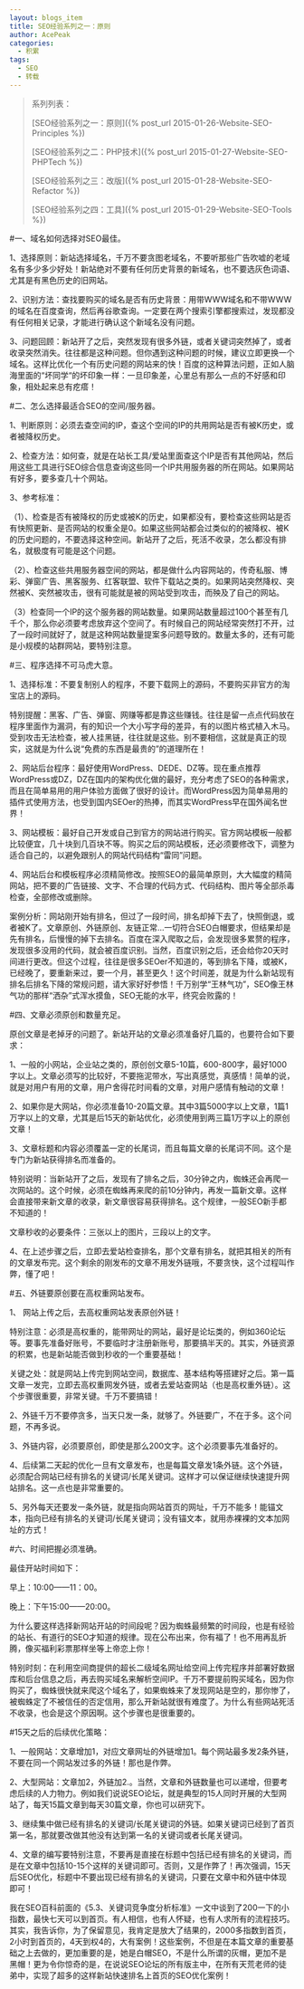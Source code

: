 ```yaml
---
layout: blogs_item
title: SEO经验系列之一：原则
author: AcePeak
categories:
  - 积累
tags:
  - SEO
  - 转载
---
```


> 系列列表：
>
> [SEO经验系列之一：原则]({% post_url 2015-01-26-Website-SEO-Principles %})
>
> [SEO经验系列之二：PHP技术]({% post_url 2015-01-27-Website-SEO-PHPTech %})
>
> [SEO经验系列之三：改版]({% post_url 2015-01-28-Website-SEO-Refactor %})
>
> [SEO经验系列之四：工具]({% post_url 2015-01-29-Website-SEO-Tools %})

#一、域名如何选择对SEO最佳。

1、选择原则：新站选择域名，千万不要贪图老域名，不要听那些广告吹嘘的老域名有多少多少好处！新站绝对不要有任何历史背景的新域名，也不要选灰色词语、尤其是有黑色历史的旧网站。

2、识别方法：查找要购买的域名是否有历史背景：用带WWW域名和不带WWW的域名在百度查询，然后再谷歌查询。一定要在两个搜索引擎都搜索过，发现都没有任何相关记录，才能进行确认这个新域名没有问题。

3、问题回顾：新站开了之后，突然发现有很多外链，或者关键词突然掉了，或者收录突然消失。往往都是这种问题。但你遇到这种问题的时候，建议立即更换一个域名。这样比优化一个有历史问题的网站来的快！百度的这种算法问题，正如人脑海里面的“坏同学“的坏印象一样：一旦印象差，心里总有那么一点的不好感和印象，相处起来总有疙瘩！


#二、怎么选择最适合SEO的空间/服务器。

1、判断原则：必须去查空间的IP，查这个空间的IP的共用网站是否有被K历史，或者被降权历史。

2、检查方法：如何查，就是在站长工具/爱站里面查这个IP是否有其他网站，然后用这些工具进行SEO综合信息查询这些同一个IP共用服务器的所在网站。如果网站有好多，要多查几十个网站。

3、参考标准：

（1）、检查是否有被降权的历史或被K的历史，如果都没有，要检查这些网站是否有快照更新、是否网站的权重全是0。如果这些网站都会过类似的的被降权、被K的历史问题的，不要选择这种空间。新站开了之后，死活不收录，怎么都没有排名，就极度有可能是这个问题。

（2）、检查这些共用服务器空间的网站，都是做什么内容网站的，传奇私服、博彩、弹窗广告、黑客服务、红客联盟、软件下载站之类的。如果网站突然降权、突然被K、突然被攻击，很有可能就是被的网站受到攻击，而殃及了自己的网站。

（3）检查同一个IP的这个服务器的网站数量。如果网站数量超过100个甚至有几千个，那么你必须要考虑放弃这个空间了。有时候自己的网站经常突然打不开，过了一段时间就好了，就是这种网站数量提案多问题导致的。数量太多的，还有可能是小规模的站群网站，要特别注意。


#三、程序选择不可马虎大意。

1、选择标准：不要复制别人的程序，不要下载网上的源码，不要购买非官方的淘宝店上的源码。

特别提醒：黑客、广告、弹窗、网赚等都是靠这些赚钱。往往是留一点点代码放在程序里面作为漏洞，有的知识一个大小写字母的差异，有的以图片格式植入木马。受到攻击无法检查，被人挂黑链，往往就是这些。别不要相信，这就是真正的现实，这就是为什么说“免费的东西是最贵的”的道理所在！

2、网站后台程序：最好使用WordPress、DEDE、DZ等。现在重点推荐WordPress或DZ，DZ在国内的架构优化做的最好，充分考虑了SEO的各种需求，而且在简单易用的用户体验方面做了很好的设计。而WordPress因为简单易用的插件式使用方法，也受到国内SEOer的热捧，而其实WordPress早在国外闻名世界！

3、网站模板：最好自己开发或自己到官方的网站进行购买。官方网站模板一般都比较便宜，几十块到几百块不等。购买之后的网站模板，还必须要修改下，调整为适合自己的，以避免跟别人的网站代码结构“雷同”问题。

4、网站后台和模板程序必须精简修改。按照SEO的最简单原则，大大幅度的精简网站，把不要的广告链接、文字、不合理的代码方式、代码结构、图片等全部杀毒检查，全部修改或删除。

案例分析：网站刚开始有排名，但过了一段时间，排名却掉下去了，快照倒退，或者被K了。文章原创、外链原创、友链正常…一切符合SEO白帽要求，但结果却是先有排名，后慢慢的掉下去排名。百度在深入爬取之后，会发现很多累赘的程序，发现很多没用的代码，就会被百度识别。当然，百度识别之后，还会给你20天时间进行更改。但这个过程，往往是很多SEOer不知道的，等到排名下降，或被K，已经晚了，要重新来过，要一个月，甚至更久！这个时间差，就是为什么新站现有排名后排名下降的常规问题，请大家好好参悟！千万别学“王林气功”，SEO像王林气功的那样“洒杂”式浑水摸鱼，SEO无能的水平，终究会败露的！


#四、文章必须原创和数量充足。

原创文章是老掉牙的问题了。新站开站的文章必须准备好几篇的，也要符合如下要求：

1、一般的小网站，企业站之类的，原创创文章5-10篇，600-800字，最好1000字以上。文章必须写的比较好，不要拖泥带水，写出真感觉，真感情！简单的说，就是对用户有用的文章，用户舍得花时间看的文章，对用户感情有触动的文章！

2、如果你是大网站，你必须准备10-20篇文章。其中3篇5000字以上文章，1篇1万字以上的文章，尤其是后15天的新站优化，必须使用到两三篇1万字以上的原创文章！

3、文章标题和内容必须覆盖一定的长尾词，而且每篇文章的长尾词不同。这个是专门为新站获得排名而准备的。

特别说明：当新站开了之后，发现有了排名之后，30分钟之内，蜘蛛还会再爬一次网站的。这个时候，必须在蜘蛛再来爬的前10分钟内，再发一篇新文章。这样会直接带来新文章的收录，新文章很容易获得排名。这个规律，一般SEO新手都不知道的！

文章秒收的必要条件：三张以上的图片，三段以上的文字。

4、在上述步骤之后，立即去爱站检查排名，那个文章有排名，就把其相关的所有的文章发布完。这个剩余的刚发布的文章不用发外链哦，不要贪快，这个过程叫作弊，懂了吧！


#五、外链要原创要在高权重网站发布。

1、 网站上传之后，去高权重网站发表原创外链！

特别注意：必须是高权重的，能带网址的网站，最好是论坛类的，例如360论坛等。要事先准备好账号，不要临时才注册新账号，那要搞半天的。其实，外链资源的积累，也是新站能否做到秒收的一个重要基础！

关键之处：就是网站上传完到网站空间，数据库、基本结构等搭建好之后。第一篇文章一发完，立即去高权重网发外链，或者去爱站查网站（也是高权重外链）。这个步骤很重要，非常关键。千万不要搞错！

2、外链千万不要停贪多，当天只发一条，就够了。外链要广，不在于多。这个问题，不再多说。

3、外链内容，必须要原创，即使是那么200文字。这个必须要事先准备好的。

4、后续第二天起的优化一旦有文章发布，也是每篇文章发1条外链。这个外链，必须配合网站已经有排名的关键词/长尾关键词。这样才可以保证继续快速提升网站排名。这一点也是非常重要的。

5、另外每天还要发一条外链，就是指向网站首页的网址，千万不能多！能锚文本，指向已经有排名的关键词/长尾关键词；没有锚文本，就用赤裸裸的文本加网址的方式！


#六、时间把握必须准确。

最佳开站时间如下：

早上：10:00——11：00。

晚上：下午15:00——20:00。

为什么要这样选择新网站开站的时间段呢？因为蜘蛛最频繁的时间段，也是有经验的站长、有道行的SEO才知道的规律。现在公布出来，你有福了！也不用再乱折腾，像买福利彩票那样坐等上帝恋上你！

特别时刻：在利用空间商提供的超长二级域名网址给空间上传完程序并部署好数据库和后台信息之后，再去购买域名来解析空间IP。千万不要提前购买域名，因为你购买了，蜘蛛很快就来爬这个域名了，如果蜘蛛来了发现网站是空的，那你惨了，被蜘蛛定了不被信任的否定信用，那么开新站就很有难度了。为什么有些网站死活不收录，也会是这个原因啊。这个步骤也是很重要的。


#15天之后的后续优化策略：

1、一般网站：文章增加1，对应文章网址的外链增加1。每个网站最多发2条外链，不要在同一个网站发过多的外链！那也是作弊。

2、大型网站：文章加2，外链加2.。当然，文章和外链数量也可以递增，但要考虑后续的人力物力。例如我们说说SEO论坛，就是典型的15人同时开展的大型网站了，每天15篇文章到每天30篇文章，你也可以研究下。

3、继续集中做已经有排名的关键词/长尾关键词的外链。如果关键词已经到了首页第一名，那就要改做其他没有达到第一名的关键词或者长尾关键词。

4、文章的编写要特别注意，不要再是直接在标题中包括已经有排名的关键词，而是在文章中包括10-15个这样的关键词即可。否则，又是作弊了！再次强调，15天后SEO优化，标题中不要出现已经有排名的关键词，只要在文章中和外链中体现即可！

我在SEO百科前面的《5.3、关键词竞争度分析标准》一文中谈到了200一下的小指数，最快七天可以到首页。有人相信，也有人怀疑，也有人求所有的流程技巧。其实，我告诉你，为了保留意见，我肯定是放大了结果的，2000多指数到首页，2小时到首页的，4天到权4的，大有案例！这些案例，不但是在本篇文章的重要基础之上去做的，更加重要的是，她是白帽SEO，不是什么所谓的灰帽，更加不是黑帽！更为令你惊奇的是，在说说SEO论坛的所有版主中，在所有天荒老师的徒弟中，实现了超多的这样新站快速排名上首页的SEO优化案例！
